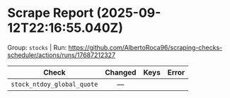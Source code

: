 # Scrape Report (2025-09-12T22:16:55.040Z)

Group: `stocks`  |  Run: https://github.com/AlbertoRoca96/scraping-checks-scheduler/actions/runs/17687212327

| Check | Changed | Keys | Error |
|---|:---:|:--|:--|
| `stock_ntdoy_global_quote` | — |  |  |
